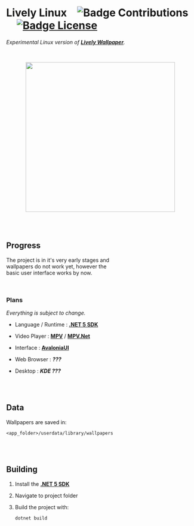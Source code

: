 
# Lively Linux   ![Badge Contributions]   [![Badge License]][License]

*Experimental Linux version of **[Lively Wallpaper]**.*

<br>

<div align = center>

<img
    src = 'resources/main.png'
    height = 400
/>

</div>

<br>
<br>

## Progress

The project is in it's very early stages and <br>
wallpapers do not work yet, however the <br>
basic user interface works by now.

<br>

### Plans

*Everything is subject to change.*

- Language / Runtime : **[.NET 5 SDK]**

- Video Player : **[MPV]** / **[MPV.Net]**

- Interface : **[AvaloniaUI]**

- Web Browser : ***???***

- Desktop : ***KDE ???***

<br>
<br>

## Data

Wallpapers are saved in:

`<app_folder>/userdata/library/wallpapers`

<br>
<br>

## Building

1.  Install the **[.NET 5 SDK]**

2. Navigate to project folder

3. Build the project with:

    ```shell
    dotnet build
    ```

<br>


<!----------------------------------------------------------------------------->

[Lively Wallpaper]: https://github.com/rocksdanister/lively
[AvaloniaUI]: https://github.com/AvaloniaUI/Avalonia
[.NET 5 SDK]: https://dotnet.microsoft.com/download
[MPV.Net]: https://github.com/mireo91/Mpv.NET-lib-
[MPV]: https://github.com/mpv-player/mpv

[License]: LICENSE


<!---------------------------------[ Badges ]---------------------------------->

[Badge Contributions]: https://img.shields.io/badge/Contributions-Welcome-327c25?style=for-the-badge&logoColor=white&logo=GitHub&labelColor=44A833
[Badge License]: https://img.shields.io/badge/License-GPL_3-02639a.svg?style=for-the-badge&labelColor=blue
